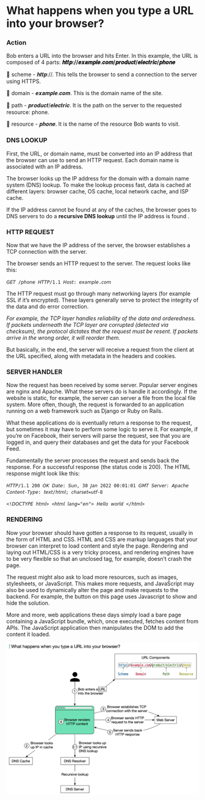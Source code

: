 # What happens when you type a URL into your browser?

### **Action**

Bob enters a URL into the browser and hits Enter. In this example, the URL is composed of 4 parts:       **𝒉𝒕𝒕𝒑://𝒆𝒙𝒂𝒎𝒑𝒍𝒆.𝒄𝒐𝒎/𝒑𝒓𝒐𝒅𝒖𝒄𝒕/𝒆𝒍𝒆𝒄𝒕𝒓𝒊𝒄/𝒑𝒉𝒐𝒏𝒆**

&#x20;           🔹 scheme - 𝒉𝒕𝒕𝒑://. This tells the browser to send a connection to the server using HTTPS.&#x20;

&#x20;           🔹 domain - 𝒆𝒙𝒂𝒎𝒑𝒍𝒆.𝒄𝒐𝒎. This is the domain name of the site.

&#x20;           🔹 path - 𝒑𝒓𝒐𝒅𝒖𝒄𝒕/𝒆𝒍𝒆𝒄𝒕𝒓𝒊𝒄. It is the path on the server to the requested resource: phone.&#x20;

&#x20;           🔹 resource - 𝒑𝒉𝒐𝒏𝒆. It is the name of the resource Bob wants to visit.



### DNS LOOKUP  <a href="#dns-lookup" id="dns-lookup"></a>

First, the URL, or domain name, must be converted into an IP address that the browser can use to send an HTTP request. Each domain name is associated with an IP address.

The browser looks up the IP address for the domain with a domain name system (DNS) lookup. To make the lookup process fast, data is cached at different layers: browser cache, OS cache, local network cache, and ISP cache.

&#x20;If the IP address cannot be found at any of the caches, the browser goes to DNS servers to do a **recursive DNS lookup** until the IP address is found .



### HTTP REQUEST <a href="#http-request" id="http-request"></a>

Now that we have the IP address of the server, the browser establishes a TCP connection with the server.

The browser sends an HTTP request to the server. The request looks like this:

&#x20; `𝘎𝘌𝘛 /𝘱𝘩𝘰𝘯𝘦 𝘏𝘛𝘛𝘗/1.1 𝘏𝘰𝘴𝘵: 𝘦𝘹𝘢𝘮𝘱𝘭𝘦.𝘤𝘰𝘮`

The HTTP request must go through many networking layers (for example SSL if it’s encrypted). These layers generally serve to protect the integrity of the data and do error correction.&#x20;

_For example, the TCP layer handles reliability of the data and orderedness. If packets underneath the TCP layer are corrupted (detected via checksum), the protocol dictates that the request must be resent. If packets arrive in the wrong order, it will reorder them._

But basically, in the end, the server will receive a request from the client at the URL specified, along with metadata in the headers and cookies.



### SERVER HANDLER <a href="#server-handler" id="server-handler"></a>

Now the request has been received by some server. Popular server engines are nginx and Apache. What these servers do is handle it accordingly. If the website is static, for example, the server can server a file from the local file system. More often, though, the request is forwarded to an application running on a web framework such as Django or Ruby on Rails.

What these applications do is eventually return a response to the request, but sometimes it may have to perform some logic to serve it. For example, if you’re on Facebook, their servers will parse the request, see that you are logged in, and query their databases and get the data for your Facebook Feed.

Fundamentally the server processes the request and sends back the response. For a successful response (the status code is 200). The HTML response might look like this:

`𝘏𝘛𝘛𝘗/1.1 200 𝘖𝘒 𝘋𝘢𝘵𝘦: 𝘚𝘶𝘯, 30 𝘑𝘢𝘯 2022 00:01:01 𝘎𝘔𝘛 𝘚𝘦𝘳𝘷𝘦𝘳: 𝘈𝘱𝘢𝘤𝘩𝘦 𝘊𝘰𝘯𝘵𝘦𝘯𝘵-𝘛𝘺𝘱𝘦: 𝘵𝘦𝘹𝘵/𝘩𝘵𝘮𝘭; 𝘤𝘩𝘢𝘳𝘴𝘦𝘵=𝘶𝘵𝘧-8`

`<!𝘋𝘖𝘊𝘛𝘠𝘗𝘌 𝘩𝘵𝘮𝘭> <𝘩𝘵𝘮𝘭 𝘭𝘢𝘯𝘨="𝘦𝘯"> 𝘏𝘦𝘭𝘭𝘰 𝘸𝘰𝘳𝘭𝘥 </𝘩𝘵𝘮𝘭>`



### RENDERING <a href="#rendering" id="rendering"></a>

Now your browser should have gotten a response to its request, usually in the form of HTML and CSS. HTML and CSS are markup languages that your browser can interpret to load content and style the page. Rendering and laying out HTML/CSS is a very tricky process, and rendering engines have to be very flexible so that an unclosed tag, for example, doesn’t crash the page.

The request might also ask to load more resources, such as images, stylesheets, or JavaScript. This makes more requests, and JavaScript may also be used to dynamically alter the page and make requests to the backend. For example, the button on this page uses Javascript to show and hide the solution.

More and more, web applications these days simply load a bare page containing a JavaScript bundle, which, once executed, fetches content from APIs. The JavaScript application then manipulates the DOM to add the content it loaded.

![](../../.gitbook/assets/1644338439288.jpeg)
